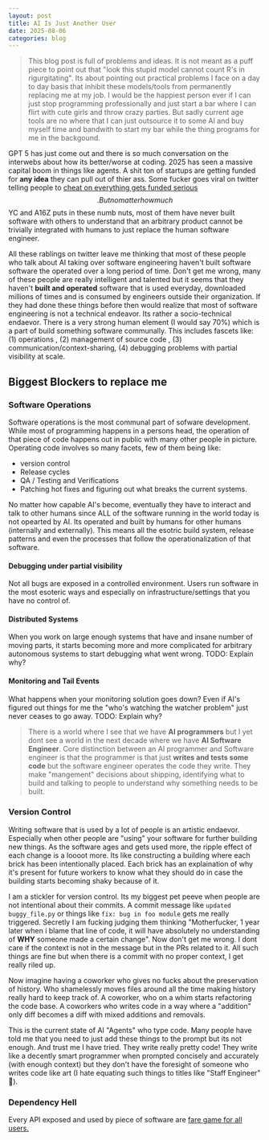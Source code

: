```yaml
---
layout: post
title: AI Is Just Another User
date: 2025-08-06
categories: blog
---
```


> This blog post is full of problems and ideas. It is not meant as a puff piece to point out that "look this stupid model cannot count R's in rigurgitating". Its about pointing out practical problems I face on a day to day basis that inhibit these models/tools from permanently replacing me at my job. I would be the happiest person ever if I can just stop programming professionally and just start a bar where I can flirt with cute girls and throw crazy parties. But sadly current age tools are no where that I can just outsource it to some AI and buy myself time and bandwith to start my bar while the thing programs for me in the backgound. 


GPT 5 has just come out and there is so much conversation on the interwebs about how its better/worse at coding. 2025 has seen a massive capital boom in things like agents. A shit ton of startups are getting funded for **any idea** they can pull out of thier ass.  Some fucker goes viral on twitter telling people to [cheat on everything gets funded serious](https://x.com/im_roy_lee/status/1936138361011585190) $$. But no matter how much $$ YC and A16Z puts in these numb nuts, most of them have never built software with others to understand that an arbitrary product cannot be trivially integrated with humans to just replace the human software engineer. 

All these rablings on twitter leave me thinking that most of these people who talk about AI taking over software engineering haven't built software software the operated over a long period of time. Don't get me wrong, many of these people are really intelligent and talented but it seems that they haven't **built and operated** software that is used everyday, downloaded millions of times and is consumed by engineers outside their organization. If they had done these things before then would realize that most of software engineering is not a technical endeavor. Its rather a socio-technical endaevor. There is a very strong human element (I would say 70%) which is a part of build something software communally. This includes fascets like: (1) operations , (2) management of source code , (3) communication/context-sharing, (4) debugging problems with partial visibility at scale.  


## Biggest Blockers to replace me

### Software Operations 

Software operations is the most communal part of sofware development. While most of programming happens in a persons head, the operation of that piece of code happens out in public with many other people in picture. Operating code involves so many facets, few of them being like: 

- version control 
- Release cycles 
- QA / Testing and Verifications
- Patching hot fixes and figuring out what breaks the current systems. 

No matter how capable AI's become, eventually they have to interact and talk to other humans since ALL of the software running in the world today is not opearted by AI. Its operated and built by humans for other humans (internally and externally). This means all the esotric build system, release patterns and even the processes that follow the operationalization of that software. 

#### Debugging under partial visibility 

Not all bugs are exposed in a controlled environment. Users run software in the most esoteric ways and especially on infrastructure/settings that you have no control of. 

#### Distributed Systems

When you work on large enough systems that have and insane number of moving parts, it starts becoming more and more complicated for arbitrary autonomous systems to start debugging what went wrong. TODO: Explain why? 

#### Monitoring and Tail Events 

What happens when your monitoring solution goes down? Even if AI's figured out things for me the "who's watching the watcher problem" just never ceases to go away. TODO: Explain why?

> There is a world where I see that we have **AI programmers** but I yet dont see a world in the next decade where we have **AI Software Engineer**. Core distinction between an AI programmer and Software engineer is that the programmer is that just **writes and tests some code** but the software engineer operates the code they write. They make "mangement" decisions about shipping, identifying what to build and talking to people to understand why something needs to be built. 


### Version Control 

Writing software that is used by a lot of people is an artistic endaevor. Especially when other people are "using" your software for further building new things. As the software ages and gets used more, the ripple effect of each change is a loooot more. Its like constructing a building where each brick has been intentionally placed. Each brick has an explaination of why it's present for future workers to know what they should do in case the building starts becoming shaky because of it.

I am a stickler for version control. Its my biggest pet peeve when people are not intentional about their commits. A commit message like `updated buggy_file.py` or things like `fix: bug in foo module` gets me really triggered. Secretly I am fucking judging them thinking "Motherfucker, 1 year later when i blame that line of code, it will have absolutely no understanding of **WHY** someone made a certain change". Now don't get me wrong. I dont care if the context is not in the message but in the PRs related to it. All such things are fine but when there is a commit with no proper context, I get really riled up. 

Now imagine having a coworker who gives no fucks about the preservation of history. Who shamelessly moves files around all the time making history really hard to keep track of. A coworker, who on a whim starts refactoring the code base. A coworkers who writes code in a way where a "addition" only diff becomes a diff with mixed additions and removals. 

This is the current state of AI "Agents" who type code. Many people have told me that you need to just add these things to the prompt but its not enough. And trust me I have tried. They write really pretty code! They write like a decently smart programmer when prompted concisely and accurately (with enough context) but they don't have the foresight of someone who writes code like art (I hate equating such things to titles like "Staff Engineer" 🤮). 

### Dependency Hell

Every API exposed and used by piece of software are [fare game for all users.](https://xkcd.com/1172/)  
